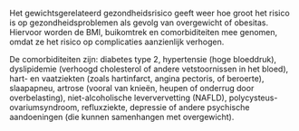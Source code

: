 Het gewichtsgerelateerd gezondheidsrisico geeft weer hoe groot het risico is op gezondheidsproblemen als gevolg van overgewicht of obesitas. Hiervoor worden de BMI, buikomtrek en comorbiditeiten mee genomen, omdat ze het risico op complicaties aanzienlijk verhogen.

De comorbiditeiten zijn: diabetes type 2, hypertensie (hoge bloeddruk), dyslipidemie (verhoogd cholesterol of andere vetstoornissen in het bloed), hart- en vaatziekten (zoals hartinfarct, angina pectoris, of beroerte), slaapapneu, artrose (vooral van knieën, heupen of onderrug door overbelasting), niet-alcoholische leververvetting (NAFLD), polycysteus-ovariumsyndroom, refluxziekte, depressie of andere psychische aandoeningen (die kunnen samenhangen met overgewicht).
